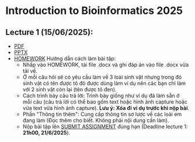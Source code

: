 # Introduction to Bioinformatics 2025

## Lecture 1 (15/06/2025):
- [PDF](https://github.com/luuloi/Introduction_to_Bioinformatics_2025/blob/main/lecture_1/BI_L1_Introduction_1%20slide.pdf)
- [PPTX](https://github.com/luuloi/Introduction_to_Bioinformatics_2025/blob/main/lecture_1/Lecture_overview_2025June15.pptx)
- [HOMEWORK](https://docs.google.com/document/d/14HNZgMkHIMdSq10fiRocndonEhib3gK0/edit#heading=h.xcckyre9e6m6)
Hướng dẫn cách làm bài tập:
  + Nhấp vào HOMEWORK, tải file .docx và ghi đáp án vào file .docx vừa tải về.
  + Ở mỗi câu hỏi sẽ có yêu cầu làm về 3 loài sinh vật nhưng trong đó sinh vật có tên được tô đỏ được dùng làm ví dụ nên các bạn chỉ làm với 2 sinh vật còn lại (tên được tô đen).
  + Cách trình bày câu trả lời: Trình bày giống như ví dụ đã làm sẵn ở mỗi câu (câu trả lời có thể bao gồm text hoặc hình ảnh capture hoặc vừa text vừa hình ảnh capture). **Lưu ý: Xóa đi ví dụ trước khi nộp bài**.
  + Phần "Thông tin thêm": Cung cấp thông tin sơ lược về các loài em đang làm (Đọc thêm cho biết. Không phải nội dung cần làm).
  + Nộp bài tập lên [SUBMIT ASSIGNMENT](https://forms.gle/kpfBX2ij8WqmWE5u5) đúng hạn (Deadline lecture 1: **21h00, 21/6/2025**).
